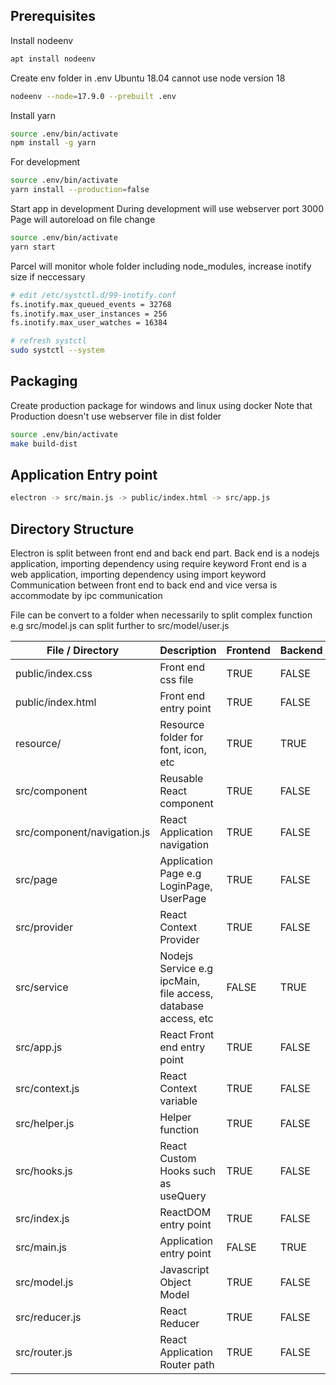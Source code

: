 ## Prerequisites

Install nodeenv

```bash
apt install nodeenv
```

Create env folder in .env
Ubuntu 18.04 cannot use node version 18

```bash
nodeenv --node=17.9.0 --prebuilt .env
```

Install yarn

```bash
source .env/bin/activate
npm install -g yarn
```

For development

```bash
source .env/bin/activate
yarn install --production=false
```

Start app in development
During development will use webserver port 3000
Page will autoreload on file change

```bash
source .env/bin/activate
yarn start
```

Parcel will monitor whole folder including node_modules, increase inotify size if neccessary

```bash
# edit /etc/systctl.d/99-inotify.conf
fs.inotify.max_queued_events = 32768
fs.inotify.max_user_instances = 256
fs.inotify.max_user_watches = 16384

# refresh systctl
sudo systctl --system
```

## Packaging

Create production package for windows and linux using docker
Note that Production doesn't use webserver
file in dist folder

```bash
source .env/bin/activate
make build-dist
```

## Application Entry point

```bash
electron -> src/main.js -> public/index.html -> src/app.js
```

## Directory Structure

Electron is split between front end and back end part.
Back end is a nodejs application, importing dependency using require keyword
Front end is a web application, importing dependency using import keyword
Communication between front end to back end and vice versa is accommodate by ipc communication

File can be convert to a folder when necessarily to split complex function
e.g src/model.js can split further to src/model/user.js

| File / Directory            | Description                                                   | Frontend | Backend |
| --------------------------- | ------------------------------------------------------------- | -------- | ------- |
| public/index.css            | Front end css file                                            | TRUE     | FALSE   |
| public/index.html           | Front end entry point                                         | TRUE     | FALSE   |
| resource/                   | Resource folder for font, icon, etc                           | TRUE     | TRUE    |
| src/component               | Reusable React component                                      | TRUE     | FALSE   |
| src/component/navigation.js | React Application navigation                                  | TRUE     | FALSE   |
| src/page                    | Application Page e.g LoginPage, UserPage                      | TRUE     | FALSE   |
| src/provider                | React Context Provider                                        | TRUE     | FALSE   |
| src/service                 | Nodejs Service e.g ipcMain, file access, database access, etc | FALSE    | TRUE    |
| src/app.js                  | React Front end entry point                                   | TRUE     | FALSE   |
| src/context.js              | React Context variable                                        | TRUE     | FALSE   |
| src/helper.js               | Helper function                                               | TRUE     | FALSE   |
| src/hooks.js                | React Custom Hooks such as useQuery                           | TRUE     | FALSE   |
| src/index.js                | ReactDOM entry point                                          | TRUE     | FALSE   |
| src/main.js                 | Application entry point                                       | FALSE    | TRUE    |
| src/model.js                | Javascript Object Model                                       | TRUE     | FALSE   |
| src/reducer.js              | React Reducer                                                 | TRUE     | FALSE   |
| src/router.js               | React Application Router path                                 | TRUE     | FALSE   |

